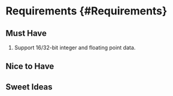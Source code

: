 # Requirements {#Requirements}
## Must Have
1. Support 16/32-bit integer and floating point data.

## Nice to Have

## Sweet Ideas
